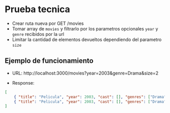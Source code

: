 # Prueba tecnica

- Crear ruta nueva por GET /movies
- Tomar array de `movies` y filtrarlo por los parametros opcionales `year` y `genre` recibidos por la url
- Limitar la cantidad de elementos devueltos dependiendo del parametro `size`

## Ejemplo de funcionamiento

- URL: http://localhost:3000/movies?year=2003&genre=Drama&size=2

- Response:

```json
[
	{ "title": "Pelicula", "year": 2003, "cast": [], "genres": ["Drama"] },
	{ "title": "Pelicula", "year": 2003, "cast": [], "genres": ["Drama"] }
]
```
